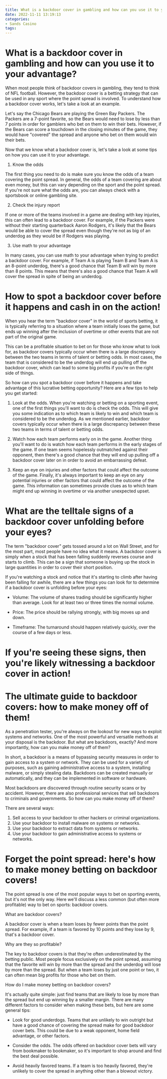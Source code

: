 ```yaml
---
title: What is a backdoor cover in gambling and how can you use it to your advantage
date: 2022-11-11 13:19:13
categories:
- Sands Casino
tags:
---
```



#  What is a backdoor cover in gambling and how can you use it to your advantage?

When most people think of backdoor covers in gambling, they tend to think of NFL football. However, the backdoor cover is a betting strategy that can be used in any sport where the point spread is involved. To understand how a backdoor cover works, let's take a look at an example.

Let's say the Chicago Bears are playing the Green Bay Packers. The Packers are a 7-point favorite, so the Bears would need to lose by less than 7 points in order for gamblers who bet on them to win their bets. However, if the Bears can score a touchdown in the closing minutes of the game, they would have "covered" the spread and anyone who bet on them would win their bets.

Now that we know what a backdoor cover is, let's take a look at some tips on how you can use it to your advantage.

1) Know the odds

The first thing you need to do is make sure you know the odds of a team covering the point spread. In general, the odds of a team covering are about even money, but this can vary depending on the sport and the point spread. If you're not sure what the odds are, you can always check with a sportsbook or online gambling site.

2) Check the injury report

If one or more of the teams involved in a game are dealing with key injuries, this can often lead to a backdoor cover. For example, if the Packers were without their starting quarterback Aaron Rodgers, it's likely that the Bears would be able to cover the spread even though they're not as big of an underdog as they would be if Rodgers was playing.

3) Use math to your advantage

In many cases, you can use math to your advantage when trying to predict a backdoor cover. For example, if Team A is playing Team B and Team A is an 8-point underdog, there's a good chance that Team B will win by more than 8 points. This means that there's also a good chance that Team A will cover the spread in spite of being an underdog.

#  How to spot a backdoor cover before it happens and cash in on the action!

When you hear the term "backdoor cover" in the world of sports betting, it is typically referring to a situation where a team initially loses the game, but ends up winning after the inclusion of overtime or other events that are not part of the original game.

This can be a profitable situation to bet on for those who know what to look for, as backdoor covers typically occur when there is a large discrepancy between the two teams in terms of talent or betting odds. In most cases, the team that is considered to be the underdog will end up pulling off the backdoor cover, which can lead to some big profits if you're on the right side of things.

So how can you spot a backdoor cover before it happens and take advantage of this lucrative betting opportunity? Here are a few tips to help you get started:

1. Look at the odds. When you're watching or betting on a sporting event, one of the first things you'll want to do is check the odds. This will give you some indication as to which team is likely to win and which team is considered to be the underdog. As we mentioned earlier, backdoor covers typically occur when there is a large discrepancy between these two teams in terms of talent or betting odds.

2. Watch how each team performs early on in the game. Another thing you'll want to do is watch how each team performs in the early stages of the game. If one team seems hopelessly outmatched against their opponent, then there's a good chance that they will end up pulling off a backdoor cover later on in order to avoid an embarrassing defeat.

3. Keep an eye on injuries and other factors that could affect the outcome of the game. Finally, it's always important to keep an eye on any potential injuries or other factors that could affect the outcome of the game. This information can sometimes provide clues as to which team might end up winning in overtime or via another unexpected upset.

#  What are the telltale signs of a backdoor cover unfolding before your eyes?

The term "backdoor cover" gets tossed around a lot on Wall Street, and for the most part, most people have no idea what it means. A backdoor cover is simply when a stock that has been falling suddenly reverses course and starts to climb. This can be a sign that someone is buying up the stock in large quantities in order to cover their short position.

If you're watching a stock and notice that it's starting to climb after having been falling for awhile, there are a few things you can look for to determine if a backdoor cover is unfolding before your eyes:

- Volume: The volume of shares trading should be significantly higher than average. Look for at least two or three times the normal volume.

- Price: The price should be rallying strongly, with big moves up and down.

- Timeframe: The turnaround should happen relatively quickly, over the course of a few days or less.

# If you're seeing these signs, then you're likely witnessing a backdoor cover in action!

#  The ultimate guide to backdoor covers: how to make money off of them!

As a penetration tester, you're always on the lookout for new ways to exploit systems and networks. One of the most powerful and versatile methods at your disposal is the backdoor. But what are backdoors, exactly? And more importantly, how can you make money off of them?

In short, a backdoor is a means of bypassing security measures in order to gain access to a system or network. They can be used for a variety of purposes, such as gaining administrative access to a system, installing malware, or simply stealing data. Backdoors can be created manually or automatically, and they can be implemented in software or hardware.

Most backdoors are discovered through routine security scans or by accident. However, there are also professional services that sell backdoors to criminals and governments. So how can you make money off of them?

There are several ways:

1. Sell access to your backdoor to other hackers or criminal organizations.
2. Use your backdoor to install malware on systems or networks. 
3. Use your backdoor to extract data from systems or networks. 
4. Use your backdoor to gain administrative access to systems or networks.

#  Forget the point spread: here's how to make money betting on backdoor covers!

The point spread is one of the most popular ways to bet on sporting events, but it's not the only way. Here we'll discuss a less common (but often more profitable) way to bet on sports: backdoor covers.

What are backdoor covers?

A backdoor cover is when a team loses by fewer points than the point spread. For example, if a team is favored by 10 points and they lose by 9, that's a backdoor cover.

Why are they so profitable?

The key to backdoor covers is that they're often underestimated by the betting public. Most people focus exclusively on the point spread, assuming that the favorite will win by more than the spread and the underdog will lose by more than the spread. But when a team loses by just one point or two, it can often mean big profits for those who bet on them.

How do I make money betting on backdoor covers?

It's actually quite simple: just find teams that are likely to lose by more than the spread but end up winning by a smaller margin. There are many different factors to consider when making these bets, but here are some general tips:

- Look for good underdogs. Teams that are unlikely to win outright but have a good chance of covering the spread make for good backdoor cover bets. This could be due to a weak opponent, home field advantage, or other factors.

- Consider the odds. The odds offered on backdoor cover bets will vary from bookmaker to bookmaker, so it's important to shop around and find the best deal possible.

- Avoid heavily favored teams. If a team is too heavily favored, they're unlikely to cover the spread in anything other than a blowout victory.